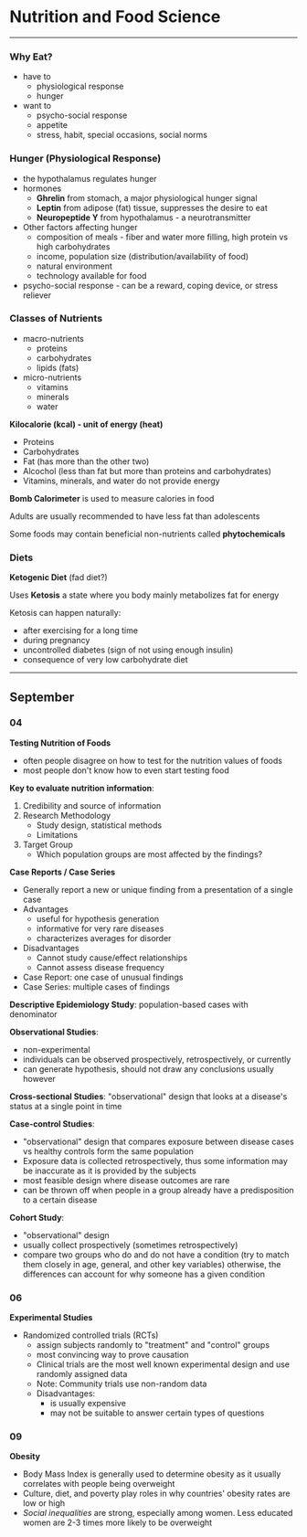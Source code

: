 # Nutrition and Food Science

---

### Why Eat?

- have to
  - physiological response
  - hunger
- want to
  - psycho-social response
  - appetite
  - stress, habit, special occasions, social norms

### Hunger (Physiological Response)

- the hypothalamus regulates hunger
- hormones
  - **Ghrelin** from stomach, a major physiological hunger signal
  - **Leptin** from adipose (fat) tissue, suppresses the desire to eat
  - **Neuropeptide Y** from hypothalamus - a neurotransmitter
- Other factors affecting hunger
  - composition of meals - fiber and water more filling, high protein vs high carbohydrates
  - income, population size (distribution/availability of food)
  - natural environment
  - technology available for food
- psycho-social response - can be a reward, coping device, or stress reliever

### Classes of Nutrients

- macro-nutrients
  - proteins
  - carbohydrates
  - lipids (fats)
- micro-nutrients
  - vitamins
  - minerals
  - water

**Kilocalorie (kcal) - unit of energy (heat)**

- Proteins
- Carbohydrates
- Fat (has more than the other two)
- Alcochol (less than fat but more than proteins and carbohydrates)
- Vitamins, minerals, and water do not provide energy

**Bomb Calorimeter** is used to measure calories in food

Adults are usually recommended to have less fat than adolescents

Some foods may contain beneficial non-nutrients called **phytochemicals**

### Diets

**Ketogenic Diet** (fad diet?)

Uses **Ketosis** a state where you body mainly metabolizes fat for energy

Ketosis can happen naturally:

- after exercising for a long time
- during pregnancy
- uncontrolled diabetes (sign of not using enough insulin)
- consequence of very low carbohydrate diet

---

## September

### 04

**Testing Nutrition of Foods**

- often people disagree on how to test for the nutrition values of foods
- most people don't know how to even start testing food

**Key to evaluate nutrition information**:

1. Credibility and source of information
2. Research Methodology
   - Study design, statistical methods
   - Limitations
3. Target Group
   - Which population groups are most affected by the findings?

**Case Reports / Case Series**

- Generally report a new or unique finding from a presentation of a single case
- Advantages
  * useful for hypothesis generation
  * informative for very rare diseases
  * characterizes averages for disorder
- Disadvantages
  - Cannot study cause/effect relationships
  - Cannot assess disease frequency
- Case Report: one case of unusual findings
- Case Series: multiple cases of findings

**Descriptive Epidemiology Study**: population-based cases with denominator

**Observational Studies**:

- non-experimental
- individuals can be observed prospectively, retrospectively, or currently
- can generate hypothesis, should not draw any conclusions usually however

**Cross-sectional Studies**: "observational" design that looks at a disease's status at a single point in time

**Case-control Studies**:

- "observational" design that compares exposure between disease cases vs healthy controls form the same population
- Exposure data is collected retrospectively, thus some information may be inaccurate as it is provided by the subjects
- most feasible design where disease outcomes are rare
- can be thrown off when people in a group already have a predisposition to a certain disease

**Cohort Study**:

- "observational" design
- usually collect prospectively (sometimes retrospectively)
- compare two groups who do and do not have a condition (try to match them closely in age, general, and other key variables) otherwise, the differences can account for why someone has a given condition

### 06

**Experimental Studies**

- Randomized controlled trials (RCTs)
  - assign subjects randomly to "treatment" and "control" groups
  - most convincing way to prove causation
  - Clinical trials are the most well known experimental design and use randomly assigned data
  - Note: Community trials use non-random data
  - Disadvantages:
    - is usually expensive
    - may not be suitable to answer certain types of questions

### 09

**Obesity**

- Body Mass Index is generally used to determine obesity as it usually correlates with people being overweight
- Culture, diet, and poverty play roles in why countries' obesity rates are low or high
- *Social inequalities* are strong, especially among women. Less educated women are 2-3 times more likely to be overweight

